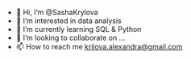 - 👋 Hi, I’m @SashaKrylova
- 👀 I’m interested in data analysis
- 🌱 I’m currently learning SQL & Python
- 💞️ I’m looking to collaborate on ...
- 📫 How to reach me krilova.alexandra@gmail.com

<!---
SashaKrylova/SashaKrylova is a ✨ special ✨ repository because its `README.md` (this file) appears on your GitHub profile.
You can click the Preview link to take a look at your changes.
--->
